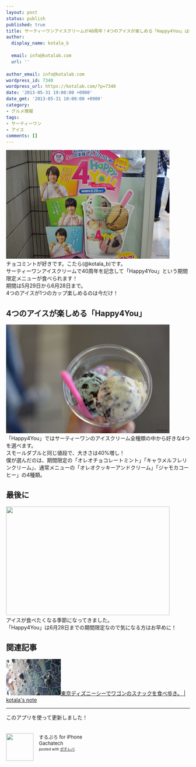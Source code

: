 ```yaml
---
layout: post
status: publish
published: true
title: サーティーワンアイスクリームが40周年！4つのアイスが楽しめる「Happy4You」は今だけ！
author:
  display_name: kotala_b

  email: info@kotalab.com
  url: ''

author_email: info@kotalab.com
wordpress_id: 7340
wordpress_url: https://kotalab.com/?p=7340
date: '2013-05-31 19:00:00 +0900'
date_gmt: '2013-05-31 10:00:00 +0900'
category:
- グルメ情報
tags:
- サーティーワン
- アイス
comments: []
---
```

<p><img alt="" src="/wp-content/uploads/slooProImg_20130531185216.jpg" width="448" height="297" /><br />
チョコミントが好きです。こたら(@kotala_b)です。<br />
サーティーワンアイスクリームで40周年を記念して「Happy4You」という期間限定メニューが食べられます！<br />
期間は5月29日から6月28日まで。<br />
4つのアイスが1つのカップ楽しめるのは今だけ！<br />
</p>
<!--more-->
<h2>4つのアイスが楽しめる「Happy4You」</h2>
<p><img alt="" src="/wp-content/uploads/slooProImg_20130531185215.jpg" width="448" height="297" /><br />
「Happy4You」ではサーティーワンのアイスクリーム全種類の中から好きな4つを選べます。<br />
スモールダブルと同じ値段で、大きさは40%増し！<br />
僕が選んだのは、期間限定の「オレオチョコレートミント」「キャラメルフレリンクリーム」、通常メニューの「オレオクッキーアンドクリーム」「ジャモカコーヒー」の4種類。</p>
<h2>最後に</h2>
<p><img alt="" src="/wp-content/uploads/slooProImg_20130531185214.jpg" width="448" height="297" /><br />
アイスが食べたくなる季節になってきました。<br />
「Happy4You」は6月28日までの期間限定なので気になる方はお早めに！</p>
<h2 class="rele">関連記事</h2>
<p><a href="/disnysea-eat-walk" target="_blank"><img  class="alignleft" src="/wp-content/uploads/disnysea_130528-448x297.jpg" alt="東京ディズニーシーでワゴンのスナックを食べ歩き。 | kotala's note" width="150" /></a><a href="/disnysea-eat-walk" target="_blank">東京ディズニーシーでワゴンのスナックを食べ歩き。 | kotala's note</a><br style="clear:both;" /></p>
<hr>
<p>このアプリを使って更新しました！</p>
<div class="pochireba" style="text-align:left;font-size:small;padding:20px 0;/zoom: 1;overflow: hidden;"><span class="removed_link" title="click.linksynergy.com/fs-bin/click?id=d2yYUp776R4&amp;subid=&amp;offerid=94348.1&amp;type=3&amp;tmpid=3910&amp;RD_PARM1=http%253A%252F%252Fitunes.apple.com%252Fjp%252Fapp%252Fsurupuro-for-iphone%252Fid436676299%253Fmt%253D8%2526uo%253D4"><img src="http://a1.mzstatic.com/us/r1000/065/Purple/v4/4c/c6/a8/4cc6a855-cc5c-34ed-0436-36e219eafb81/mzl.xejvrijs.jpg" width="75" height="75" style="float:left;margin:0 15px 0 0;" class="pochi_img" ></span>
<div class="pochi_info" style="text-align:left;/zoom: 1;overflow: hidden;">
<div class="pochi_name"><span class="removed_link" title="click.linksynergy.com/fs-bin/click?id=d2yYUp776R4&amp;subid=&amp;offerid=94348.1&amp;type=3&amp;tmpid=3910&amp;RD_PARM1=http%253A%252F%252Fitunes.apple.com%252Fjp%252Fapp%252Fsurupuro-for-iphone%252Fid436676299%253Fmt%253D8%2526uo%253D4">するぷろ for iPhone</span></div>
<div class="pochi_seller"><span class="removed_link" title="click.linksynergy.com/fs-bin/click?id=d2yYUp776R4&amp;subid=&amp;offerid=94348.1&amp;type=3&amp;tmpid=3910&amp;RD_PARM1=http%253A%252F%252Fitunes.apple.com%252Fjp%252Fartist%252Fgachatech%252Fid358731102%253Fuo%253D4">Gachatech</span></div>
<div class="pochi_post" style="font-size:x-small;">posted with <a href="https://pochireba.com" target="_blank">ポチレバ</a></div>
</div>
<div class="pochireba-footer" style="clear: left"></div>
</div>
